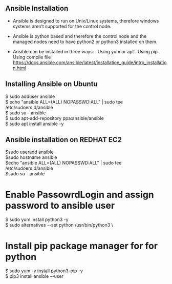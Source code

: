 ## **Ansible Installation**

- Ansible is designed to run on Unix/Linux systems, therefore windows systems aren’t
supported for the control node.
- Ansible is python based and therefore the control node and the managed nodes need to
have python2 or python3 installed on them.

- Ansible can be installed in three ways:
  . Using yum or apt
  . Using pip
  . Using compile file
https://docs.ansible.com/ansible/latest/installation_guide/intro_installation.html

## **Installing Ansible on Ubuntu**

$ sudo adduser ansible \
$ echo "ansible ALL=(ALL) NOPASSWD:ALL" | sudo tee /etc/sudoers.d/ansible \
$ sudo su - ansible \
$ sudo apt-add-repository ppa:ansible/ansible \
$ sudo apt install ansible -y

## **Ansible installation on REDHAT EC2**

$sudo useradd ansible \
$sudo hostname ansible \
$echo "ansible ALL=(ALL) NOPASSWD:ALL" | sudo tee /etc/sudoers.d/ansible \
$sudo su - ansible
 # Enable PassowrdLogin and assign password to ansible user
$ sudo yum install python3 -y \
$ sudo alternatives --set python /usr/bin/python3 \
 # Install pip package manager for for python
$ sudo yum -y install python3-pip -y \
$ pip3 install ansible --user
